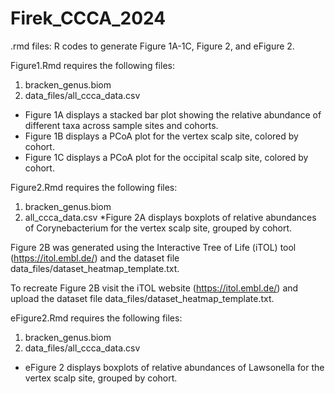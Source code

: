 # Firek_CCCA_2024

.rmd files: R codes to generate Figure 1A-1C, Figure 2, and eFigure 2.

Figure1.Rmd requires the following files:
1. bracken_genus.biom
2. data_files/all_ccca_data.csv
* Figure 1A displays a stacked bar plot showing the relative abundance of different taxa across sample sites and cohorts.
* Figure 1B displays a PCoA plot for the vertex scalp site, colored by cohort.
* Figure 1C displays a PCoA plot for the occipital scalp site, colored by cohort.

Figure2.Rmd requires the following files:
1. bracken_genus.biom
2. all_ccca_data.csv
*Figure 2A displays boxplots of relative abundances of Corynebacterium for the vertex scalp site, grouped by cohort.

Figure 2B was generated using the Interactive Tree of Life (iTOL) tool (https://itol.embl.de/) and the dataset file data_files/dataset_heatmap_template.txt.

To recreate Figure 2B visit the iTOL website (https://itol.embl.de/) and upload the dataset file data_files/dataset_heatmap_template.txt.

eFigure2.Rmd requires the following files:
1. bracken_genus.biom
2. data_files/all_ccca_data.csv
* eFigure 2 displays boxplots of relative abundances of Lawsonella for the vertex scalp site, grouped by cohort.

